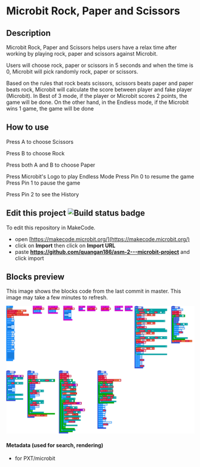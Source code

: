 
# Microbit Rock, Paper and Scissors

## Description
Microbit Rock, Paper and Scissors helps users have a relax time after working by playing rock, paper and scissors against Microbit.

Users will choose rock, paper or scissors in 5 seconds and when the time is 0, Microbit will pick randomly rock, paper or scissors. 

Based on the rules that rock beats scissors, scissors beats paper and paper beats rock, Microbit will calculate the score between player and fake player (Microbit). In Best of 3 mode, if the player or Microbit scores 2 points, the game will be done. On the other hand, in the Endless mode, if the Microbit wins 1 game, the game will be done

## How to use
Press A to choose Scissors

Press B to choose Rock

Press both A and B to choose Paper

Press Microbit's Logo to play Endless Mode
Press Pin 0 to resume the game
Press Pin 1 to pause the game

Press Pin 2 to see the History

## Edit this project ![Build status badge](https://github.com/quangan186/asm-2---microbit-project/workflows/MakeCode/badge.svg)

To edit this repository in MakeCode.

* open [https://makecode.microbit.org/](https://makecode.microbit.org/)
* click on **Import** then click on **Import URL**
* paste **https://github.com/quangan186/asm-2---microbit-project** and click import

## Blocks preview

This image shows the blocks code from the last commit in master.
This image may take a few minutes to refresh.

![A rendered view of the blocks](https://github.com/quangan186/asm-2---microbit-project/raw/master/.github/makecode/blocks.png)

#### Metadata (used for search, rendering)

* for PXT/microbit
<script src="https://makecode.com/gh-pages-embed.js"></script><script>makeCodeRender("{{ site.makecode.home_url }}", "{{ site.github.owner_name }}/{{ site.github.repository_name }}");</script>

